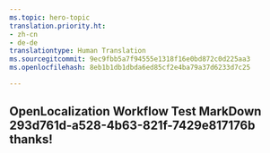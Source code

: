 ```yaml
---
ms.topic: hero-topic
translation.priority.ht:
- zh-cn
- de-de
translationtype: Human Translation
ms.sourcegitcommit: 9ec9fbb5a7f94555e1318f16e0bd872c0d225aa3
ms.openlocfilehash: 8eb1b1db1dbda6ed85cf2e4ba79a37d6233d7c25

---
```

## OpenLocalization Workflow Test MarkDown 293d761d-a528-4b63-821f-7429e817176b thanks!



<!--HONumber=Jan17_HO2-->


